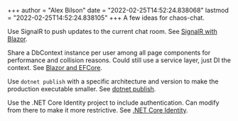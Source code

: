 +++
author = "Alex Bilson"
date = "2022-02-25T14:52:24.838068"
lastmod = "2022-02-25T14:52:24.838105"
+++
A few ideas for chaos-chat.

Use SignalR to push updates to the current chat room. See [SignalR with Blazor](https://docs.microsoft.com/en-us/aspnet/core/blazor/tutorials/signalr-blazor?view=aspnetcore-6.0&tabs=visual-studio&pivots=server).

Share a DbContext instance per user among all page components for performance and collision reasons. Could still use a service layer, just DI the context. See [Blazor and EFCore](https://docs.microsoft.com/en-us/aspnet/core/blazor/blazor-server-ef-core?view=aspnetcore-6.0).

Use `dotnet publish` with a specific architecture and version to make the production executable smaller. See [dotnet publish](https://docs.microsoft.com/en-us/dotnet/core/tools/dotnet-publish).

Use the .NET Core Identity project to include authentication. Can modify from there to make it more restrictive. See [.NET Core Identity](https://docs.microsoft.com/en-us/aspnet/core/security/authentication/identity?view=aspnetcore-6.0&tabs=visual-studio).